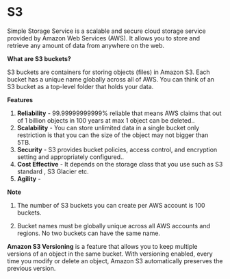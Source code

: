 # S3
Simple Storage Service is a scalable and secure cloud storage service provided by Amazon Web Services (AWS). It allows you to store and retrieve any amount of data from anywhere on the web.

**What are S3 buckets?**

S3 buckets are containers for storing objects (files) in Amazon S3. Each bucket has a unique name globally across all of AWS. You can think of an S3 bucket as a top-level folder that holds your data.

**Features**

1. **Reliability** - 99.99999999999% reliable that means AWS claims that out of 1 billion objects in 100 years at max 1 object can be deleted..
2. **Scalability** - You can store unlimited data in a single bucket only restriction is that you can the size of the object may not bigger than 5TB.
3. **Security** - S3 provides bucket policies, access control, and encryption setting and appropriately configured..
4. **Cost Effective** - It depends on the storage class that you use such as S3 standard , S3 Glacier etc.
5. **Agility** - 


**Note** 

1. The number of S3 buckets you can create per AWS account is 100 buckets.

2. Bucket names must be globally unique across all AWS accounts and regions. No two buckets can have the same name.

**Amazon S3 Versioning** is a feature that allows you to keep multiple versions of an object in the same bucket. With versioning enabled, every time you modify or delete an object, Amazon S3 automatically preserves the previous version. 